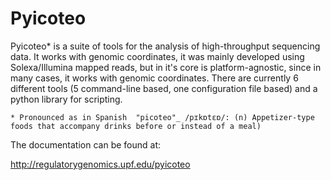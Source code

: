 Pyicoteo 
========


Pyicoteo* is a suite of tools for the analysis of high-throughput sequencing data. It works with genomic coordinates, it was mainly developed using Solexa/Illumina mapped reads, but in it's core is platform-agnostic, since in many cases, it works with genomic coordinates. There are currently 6 different tools (5 command-line based, one configuration file based) and a python library for scripting.

`* Pronounced as in Spanish  "picoteo"_ /pɪkɒtɛɒ/: (n) Appetizer-type foods that accompany drinks before or instead of a meal)`

The documentation can be found at:

http://regulatorygenomics.upf.edu/pyicoteo
